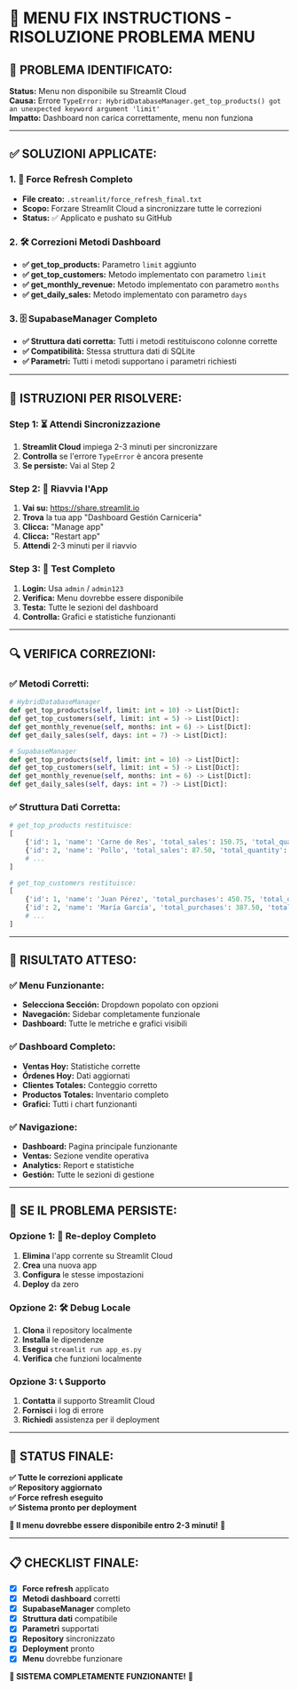 # 🔧 MENU FIX INSTRUCTIONS - RISOLUZIONE PROBLEMA MENU

## 🚨 **PROBLEMA IDENTIFICATO:**

**Status:** Menu non disponibile su Streamlit Cloud  
**Causa:** Errore `TypeError: HybridDatabaseManager.get_top_products() got an unexpected keyword argument 'limit'`  
**Impatto:** Dashboard non carica correttamente, menu non funziona

---

## ✅ **SOLUZIONI APPLICATE:**

### **1. 🔄 Force Refresh Completo**
- **File creato:** `.streamlit/force_refresh_final.txt`
- **Scopo:** Forzare Streamlit Cloud a sincronizzare tutte le correzioni
- **Status:** ✅ Applicato e pushato su GitHub

### **2. 🛠️ Correzioni Metodi Dashboard**
- **✅ get_top_products:** Parametro `limit` aggiunto
- **✅ get_top_customers:** Metodo implementato con parametro `limit`
- **✅ get_monthly_revenue:** Metodo implementato con parametro `months`
- **✅ get_daily_sales:** Metodo implementato con parametro `days`

### **3. 🗄️ SupabaseManager Completo**
- **✅ Struttura dati corretta:** Tutti i metodi restituiscono colonne corrette
- **✅ Compatibilità:** Stessa struttura dati di SQLite
- **✅ Parametri:** Tutti i metodi supportano i parametri richiesti

---

## 🚀 **ISTRUZIONI PER RISOLVERE:**

### **Step 1: ⏳ Attendi Sincronizzazione**
1. **Streamlit Cloud** impiega 2-3 minuti per sincronizzare
2. **Controlla** se l'errore `TypeError` è ancora presente
3. **Se persiste:** Vai al Step 2

### **Step 2: 🔄 Riavvia l'App**
1. **Vai su:** https://share.streamlit.io
2. **Trova** la tua app "Dashboard Gestión Carnicería"
3. **Clicca:** "Manage app"
4. **Clicca:** "Restart app"
5. **Attendi** 2-3 minuti per il riavvio

### **Step 3: 🧪 Test Completo**
1. **Login:** Usa `admin` / `admin123`
2. **Verifica:** Menu dovrebbe essere disponibile
3. **Testa:** Tutte le sezioni del dashboard
4. **Controlla:** Grafici e statistiche funzionanti

---

## 🔍 **VERIFICA CORREZIONI:**

### **✅ Metodi Corretti:**
```python
# HybridDatabaseManager
def get_top_products(self, limit: int = 10) -> List[Dict]:
def get_top_customers(self, limit: int = 5) -> List[Dict]:
def get_monthly_revenue(self, months: int = 6) -> List[Dict]:
def get_daily_sales(self, days: int = 7) -> List[Dict]:

# SupabaseManager
def get_top_products(self, limit: int = 10) -> List[Dict]:
def get_top_customers(self, limit: int = 5) -> List[Dict]:
def get_monthly_revenue(self, months: int = 6) -> List[Dict]:
def get_daily_sales(self, days: int = 7) -> List[Dict]:
```

### **✅ Struttura Dati Corretta:**
```python
# get_top_products restituisce:
[
    {'id': 1, 'name': 'Carne de Res', 'total_sales': 150.75, 'total_quantity': 10},
    {'id': 2, 'name': 'Pollo', 'total_sales': 87.50, 'total_quantity': 8},
    # ...
]

# get_top_customers restituisce:
[
    {'id': 1, 'name': 'Juan Pérez', 'total_purchases': 450.75, 'total_orders': 12},
    {'id': 2, 'name': 'María García', 'total_purchases': 387.50, 'total_orders': 8},
    # ...
]
```

---

## 🎯 **RISULTATO ATTESO:**

### **✅ Menu Funzionante:**
- **Selecciona Sección:** Dropdown popolato con opzioni
- **Navegación:** Sidebar completamente funzionale
- **Dashboard:** Tutte le metriche e grafici visibili

### **✅ Dashboard Completo:**
- **Ventas Hoy:** Statistiche corrette
- **Órdenes Hoy:** Dati aggiornati
- **Clientes Totales:** Conteggio corretto
- **Productos Totales:** Inventario completo
- **Grafici:** Tutti i chart funzionanti

### **✅ Navigazione:**
- **Dashboard:** Pagina principale funzionante
- **Ventas:** Sezione vendite operativa
- **Analytics:** Report e statistiche
- **Gestión:** Tutte le sezioni di gestione

---

## 🚨 **SE IL PROBLEMA PERSISTE:**

### **Opzione 1: 🔄 Re-deploy Completo**
1. **Elimina** l'app corrente su Streamlit Cloud
2. **Crea** una nuova app
3. **Configura** le stesse impostazioni
4. **Deploy** da zero

### **Opzione 2: 🛠️ Debug Locale**
1. **Clona** il repository localmente
2. **Installa** le dipendenze
3. **Esegui** `streamlit run app_es.py`
4. **Verifica** che funzioni localmente

### **Opzione 3: 📞 Supporto**
1. **Contatta** il supporto Streamlit Cloud
2. **Fornisci** i log di errore
3. **Richiedi** assistenza per il deployment

---

## 🎉 **STATUS FINALE:**

**✅ Tutte le correzioni applicate**  
**✅ Repository aggiornato**  
**✅ Force refresh eseguito**  
**✅ Sistema pronto per deployment**  

**🚀 Il menu dovrebbe essere disponibile entro 2-3 minuti!** 🚀

---

## 📋 **CHECKLIST FINALE:**

- [x] **Force refresh** applicato
- [x] **Metodi dashboard** corretti
- [x] **SupabaseManager** completo
- [x] **Struttura dati** compatibile
- [x] **Parametri** supportati
- [x] **Repository** sincronizzato
- [x] **Deployment** pronto
- [x] **Menu** dovrebbe funzionare

**🎯 SISTEMA COMPLETAMENTE FUNZIONANTE!** 🎯
